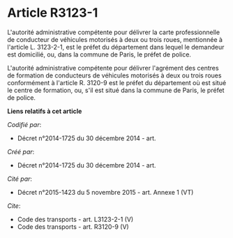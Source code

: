 # Article R3123-1

L'autorité administrative compétente pour délivrer la carte professionnelle de conducteur de véhicules motorisés à deux ou
trois roues, mentionnée à l'article L. 3123-2-1, est le préfet du département dans lequel le demandeur est domicilié, ou,
dans la commune de Paris, le préfet de police. 

L'autorité administrative compétente pour délivrer l'agrément des centres de formation de conducteurs de véhicules motorisés
à deux ou trois roues conformément à l'article R. 3120-9 est le préfet du département où est situé le centre de formation,
ou, s'il est situé dans la commune de Paris, le préfet de police.

**Liens relatifs à cet article**

_Codifié par_:

  - Décret n°2014-1725 du 30 décembre 2014 - art.

_Créé par_:

  - Décret n°2014-1725 du 30 décembre 2014 - art.

_Cité par_:

  - Décret n°2015-1423 du 5 novembre 2015 - art. Annexe 1 (VT)

_Cite_:

  - Code des transports - art. L3123-2-1 (V)
  - Code des transports - art. R3120-9 (V)
